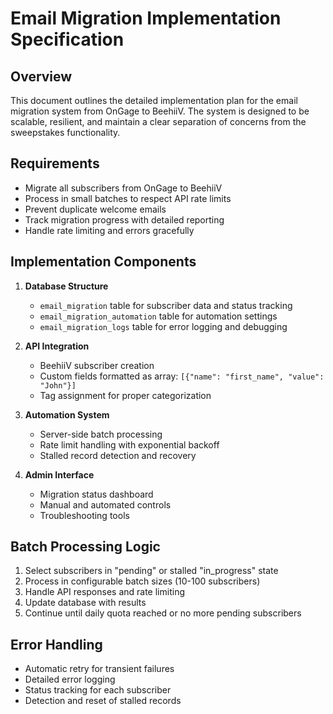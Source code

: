 
# Email Migration Implementation Specification

## Overview
This document outlines the detailed implementation plan for the email migration system from OnGage to BeehiiV. The system is designed to be scalable, resilient, and maintain a clear separation of concerns from the sweepstakes functionality.

## Requirements
- Migrate all subscribers from OnGage to BeehiiV
- Process in small batches to respect API rate limits
- Prevent duplicate welcome emails
- Track migration progress with detailed reporting
- Handle rate limiting and errors gracefully

## Implementation Components
1. **Database Structure**
   - `email_migration` table for subscriber data and status tracking
   - `email_migration_automation` table for automation settings
   - `email_migration_logs` table for error logging and debugging

2. **API Integration**
   - BeehiiV subscriber creation
   - Custom fields formatted as array: `[{"name": "first_name", "value": "John"}]`
   - Tag assignment for proper categorization

3. **Automation System**
   - Server-side batch processing
   - Rate limit handling with exponential backoff
   - Stalled record detection and recovery

4. **Admin Interface**
   - Migration status dashboard
   - Manual and automated controls
   - Troubleshooting tools

## Batch Processing Logic
1. Select subscribers in "pending" or stalled "in_progress" state
2. Process in configurable batch sizes (10-100 subscribers)
3. Handle API responses and rate limiting
4. Update database with results
5. Continue until daily quota reached or no more pending subscribers

## Error Handling
- Automatic retry for transient failures
- Detailed error logging
- Status tracking for each subscriber
- Detection and reset of stalled records
